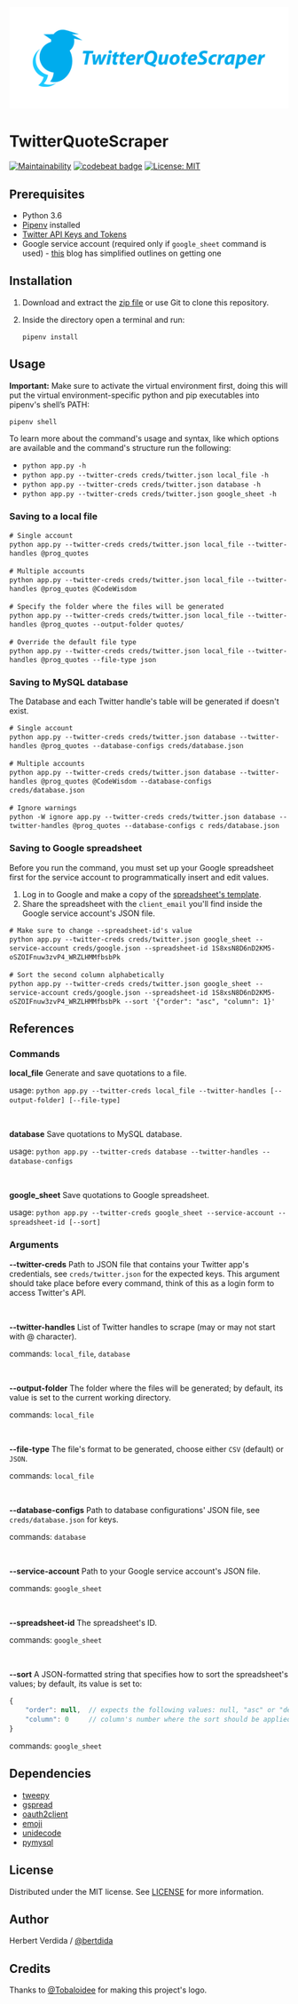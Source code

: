 <p align="center"><img src="logo/logotype-horizontal.png"></p>

# TwitterQuoteScraper

[![Maintainability](https://api.codeclimate.com/v1/badges/91583eca09bd1e2f163b/maintainability)](https://codeclimate.com/github/bertdida/TwitterQuoteScraper/maintainability)
[![codebeat badge](https://codebeat.co/badges/24297975-d0d0-4185-8b41-ad84e53f241b)](https://codebeat.co/projects/github-com-bertdida-twitterquotescraper-master)
[![License: MIT](https://img.shields.io/github/license/bertdida/TwitterQuoteScraper.svg)](https://github.com/bertdida/TwitterQuoteScraper/blob/master/LICENSE)

## Prerequisites

- Python 3.6
- [Pipenv](https://github.com/pypa/pipenv) installed
- [Twitter API Keys and Tokens](https://developer.twitter.com/en/docs/basics/authentication/guides/access-tokens.html)
- Google service account (required only if `google_sheet` command is used) - [this](https://www.fillup.io/post/read-and-write-google-sheets-from-php/) blog has simplified outlines on getting one

## Installation

1. Download and extract the [zip file](https://github.com/bertdida/TwitterQuoteScraper/archive/master.zip) or use Git to clone this repository.
2. Inside the directory open a terminal and run:

   ```shell
   pipenv install
   ```

## Usage

**Important:** Make sure to activate the virtual environment first, doing this will put the virtual environment-specific python and pip executables into pipenv's shell’s PATH:

```shell
pipenv shell
```

To learn more about the command's usage and syntax, like which options are available and the command's structure run the following:

- `python app.py -h`
- `python app.py --twitter-creds creds/twitter.json local_file -h`
- `python app.py --twitter-creds creds/twitter.json database -h`
- `python app.py --twitter-creds creds/twitter.json google_sheet -h`

### Saving to a local file

```shell
# Single account
python app.py --twitter-creds creds/twitter.json local_file --twitter-handles @prog_quotes

# Multiple accounts
python app.py --twitter-creds creds/twitter.json local_file --twitter-handles @prog_quotes @CodeWisdom

# Specify the folder where the files will be generated
python app.py --twitter-creds creds/twitter.json local_file --twitter-handles @prog_quotes --output-folder quotes/

# Override the default file type
python app.py --twitter-creds creds/twitter.json local_file --twitter-handles @prog_quotes --file-type json
```

### Saving to MySQL database

The Database and each Twitter handle's table will be generated if doesn't exist.

```shell
# Single account
python app.py --twitter-creds creds/twitter.json database --twitter-handles @prog_quotes --database-configs creds/database.json

# Multiple accounts
python app.py --twitter-creds creds/twitter.json database --twitter-handles @prog_quotes @CodeWisdom --database-configs creds/database.json

# Ignore warnings
python -W ignore app.py --twitter-creds creds/twitter.json database --twitter-handles @prog_quotes --database-configs c reds/database.json
```

### Saving to Google spreadsheet

Before you run the command, you must set up your Google spreadsheet first for the service account to programmatically insert and edit values.

1. Log in to Google and make a copy of the [spreadsheet's template](https://docs.google.com/spreadsheets/d/1S8xsN8D6nD2KM5-oSZOIFnuw3zvP4_WRZLHMMfbsbPk/edit?usp=sharing).
2. Share the spreadsheet with the `client_email` you'll find inside the Google service account's JSON file.

```shell
# Make sure to change --spreadsheet-id's value
python app.py --twitter-creds creds/twitter.json google_sheet --service-account creds/google.json --spreadsheet-id 1S8xsN8D6nD2KM5-oSZOIFnuw3zvP4_WRZLHMMfbsbPk

# Sort the second column alphabetically
python app.py --twitter-creds creds/twitter.json google_sheet --service-account creds/google.json --spreadsheet-id 1S8xsN8D6nD2KM5-oSZOIFnuw3zvP4_WRZLHMMfbsbPk --sort '{"order": "asc", "column": 1}'
```

## References

### Commands

**local_file** Generate and save quotations to a file.

usage: `python app.py --twitter-creds local_file --twitter-handles [--output-folder] [--file-type]`

<br>

**database** Save quotations to MySQL database.

usage: `python app.py --twitter-creds database --twitter-handles --database-configs`

<br>

**google_sheet** Save quotations to Google spreadsheet.

usage: `python app.py --twitter-creds google_sheet --service-account --spreadsheet-id [--sort]`

### Arguments

**--twitter-creds** Path to JSON file that contains your Twitter app's credentials, see `creds/twitter.json` for the expected keys. This argument should take place before every command, think of this as a login form to access Twitter's API.

<br>

**--twitter-handles** List of Twitter handles to scrape (may or may not start with @ character).

commands: `local_file`, `database`

<br>

**--output-folder** The folder where the files will be generated; by default, its value is set to the current working directory.

commands: `local_file`

<br>

**--file-type** The file's format to be generated, choose either `CSV` (default) or `JSON`.

commands: `local_file`

<br>

**--database-configs** Path to database configurations' JSON file, see `creds/database.json` for keys.

commands: `database`

<br>

**--service-account** Path to your Google service account's JSON file.

commands: `google_sheet`

<br>

**--spreadsheet-id** The spreadsheet's ID.

commands: `google_sheet`

<br>

**--sort** A JSON-formatted string that specifies how to sort the spreadsheet's values; by default, its value is set to:

```javascript
{
    "order": null,  // expects the following values: null, "asc" or "desc"
    "column": 0     // column's number where the sort should be applied to
}
```

commands: `google_sheet`

## Dependencies

- [tweepy](https://github.com/tweepy/tweepy)
- [gspread](https://github.com/burnash/gspread)
- [oauth2client](https://github.com/googleapis/oauth2client)
- [emoji](https://github.com/carpedm20/emoji/)
- [unidecode](https://github.com/avian2/unidecode)
- [pymysql](https://github.com/PyMySQL/PyMySQL)

## License

Distributed under the MIT license. See [LICENSE](https://github.com/bertdida/TwitterQuoteScraper/blob/master/LICENSE) for more information.

## Author

Herbert Verdida / [@bertdida](https://twitter.com/bertdida)

## Credits

Thanks to [@Tobaloidee](https://github.com/Tobaloidee) for making this project's logo.
